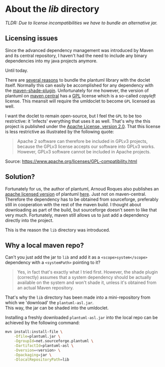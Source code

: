 # About the _lib_ directory

_TLDR: Due to license incompatibilities we have to bundle an alternative jar._

## Licensing issues

Since the advanced dependency management was introduced by Maven and its
central repository, I haven't had the need to include any binary dependencies
into my java projects anymore.  

Until today.

There are [several reasons](https://github.com/talsma-ict/umldoclet/issues/48) 
to bundle the plantuml library with the doclet itself.
Normally this can easily be accomplished for any dependency with 
the [maven-shade-plugin](https://maven.apache.org/plugins/maven-shade-plugin/).
Unfortunately for me however, the version of plantuml 
on [maven central](http://mvnrepository.com/artifact/net.sourceforge.plantuml/plantuml) 
has a [GPL](http://www.gnu.org/copyleft/gpl.html) license which is a so-called
_copyleft_ license. This meansit will require the umldoclet 
to become `GPL` licensed as well.

I want the doclet to remain open-source, but I feel the `GPL` to be too
restrictive: it 'infects' everything that uses it as well.
That's why the this project is published under the 
[Apache License, version 2.0](https://www.apache.org/licenses/LICENSE-2.0.html).
That this license is less restrictive as illustrated by the following quote:

>Apache 2 software can therefore be included in GPLv3 projects, 
>because the GPLv3 license accepts our software into GPLv3 works.
>However, GPLv3 software cannot be included in Apache projects.

Source: https://www.apache.org/licenses/GPL-compatibility.html

## Solution?

Fortunately for us, the author of plantuml, Arnoud Roques also publishes
an [apache licensed version](http://plantuml.com/download#asl) of plantuml
[here](https://sourceforge.net/projects/plantuml/files/).
Just not on maven-central. Therefore the dependency has to be obtained from
sourceforge, preferably still in cooperation with the rest of the maven build.
I thought about downloading as part of the build,
but sourceforge doesn't seem to like that very much.
Fortunately, maven still allows us to just add a dependency directly into the project.

This is the reason the `lib` directory was introduced.

## Why a local maven repo?

Can't you just add the jar to `lib` and add it as a `<scope>system</scope>` dependency
with a `<systemPath>` pointing to it?

>Yes, in fact that's exactly what I tried first.
>However, the shade plugin (correctly) assumes that a system dependency should
>be actually available on the system and won't shade it, unless it's obtained
>from an actual Maven repository.

That's why the `lib` directory has been made into a mini-repository from which
we 'download' the `plantuml-asl.jar`.  
This way, the jar can be shaded into the umldoclet.

Installing a freshly downloaded `plantuml-asl.jar` into the local repo can be
achieved by the following command:

```bash
mvn install:install-file \
    -Dfile=plantuml.jar \
    -DgroupId=net.sourceforge.plantuml \
    -DartifactId=plantuml-asl \
    -Dversion=<version> \
    -Dpackaging=jar \
    -DlocalRepositoryPath=lib
```
